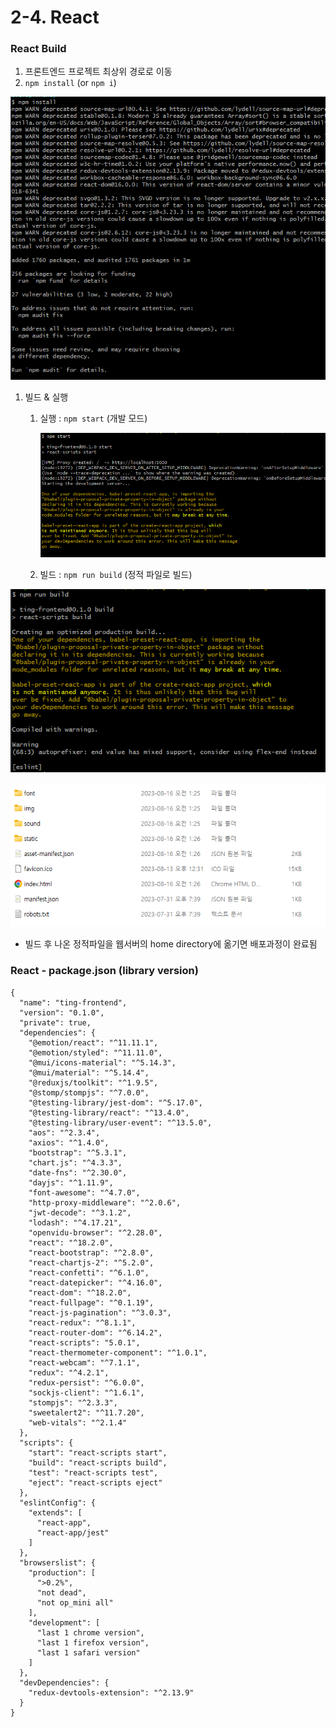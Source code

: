 # 2-4. React

### React Build

1. 프론트엔드 프로젝트 최상위 경로로 이동
2. `npm install` (or `npm i`)

![Untitled](./img/Untitled.png)

1. 빌드 & 실행
    1. 실행 : `npm start` (개발 모드)
        
        ![Untitled](./img/Untitled%201.png)
        
    2. 빌드 : `npm run build` (정적 파일로 빌드)

![Untitled](./img/Untitled%202.png)

![Untitled](./img/Untitled%203.png)

- 빌드 후 나온 정적파일을 웹서버의 home directory에 옮기면 배포과정이 완료됨

### React - package.json (library version)

```
{
  "name": "ting-frontend",
  "version": "0.1.0",
  "private": true,
  "dependencies": {
    "@emotion/react": "^11.11.1",
    "@emotion/styled": "^11.11.0",
    "@mui/icons-material": "^5.14.3",
    "@mui/material": "^5.14.4",
    "@reduxjs/toolkit": "^1.9.5",
    "@stomp/stompjs": "^7.0.0",
    "@testing-library/jest-dom": "^5.17.0",
    "@testing-library/react": "^13.4.0",
    "@testing-library/user-event": "^13.5.0",
    "aos": "^2.3.4",
    "axios": "^1.4.0",
    "bootstrap": "^5.3.1",
    "chart.js": "^4.3.3",
    "date-fns": "^2.30.0",
    "dayjs": "^1.11.9",
    "font-awesome": "^4.7.0",
    "http-proxy-middleware": "^2.0.6",
    "jwt-decode": "^3.1.2",
    "lodash": "^4.17.21",
    "openvidu-browser": "^2.28.0",
    "react": "^18.2.0",
    "react-bootstrap": "^2.8.0",
    "react-chartjs-2": "^5.2.0",
    "react-confetti": "^6.1.0",
    "react-datepicker": "^4.16.0",
    "react-dom": "^18.2.0",
    "react-fullpage": "^0.1.19",
    "react-js-pagination": "^3.0.3",
    "react-redux": "^8.1.1",
    "react-router-dom": "^6.14.2",
    "react-scripts": "5.0.1",
    "react-thermometer-component": "^1.0.1",
    "react-webcam": "^7.1.1",
    "redux": "^4.2.1",
    "redux-persist": "^6.0.0",
    "sockjs-client": "^1.6.1",
    "stompjs": "^2.3.3",
    "sweetalert2": "^11.7.20",
    "web-vitals": "^2.1.4"
  },
  "scripts": {
    "start": "react-scripts start",
    "build": "react-scripts build",
    "test": "react-scripts test",
    "eject": "react-scripts eject"
  },
  "eslintConfig": {
    "extends": [
      "react-app",
      "react-app/jest"
    ]
  },
  "browserslist": {
    "production": [
      ">0.2%",
      "not dead",
      "not op_mini all"
    ],
    "development": [
      "last 1 chrome version",
      "last 1 firefox version",
      "last 1 safari version"
    ]
  },
  "devDependencies": {
    "redux-devtools-extension": "^2.13.9"
  }
}
```